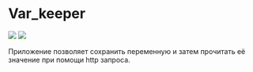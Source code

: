 # Var_keeper

![](https://github.com/ElvisKurtbekov/var_keeper/actions/workflows/staging.yml/badge.svg) ![](https://img.shields.io/docker/v/ekurtbekob/var_keeper?label=build%20for%20commit&sort=date)

Приложение позволяет сохранить переменную и затем прочитать её значение при помощи http запроса.
